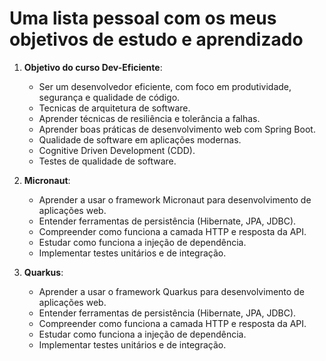 # Uma lista pessoal com os meus objetivos de estudo e aprendizado

1. **Objetivo do curso Dev-Eficiente**:
   - Ser um desenvolvedor eficiente, com foco em produtividade, segurança e qualidade de código.
   - Tecnicas de arquitetura de software.
   - Aprender técnicas de resiliência e tolerância a falhas.
   - Aprender boas práticas de desenvolvimento web com Spring Boot.
   - Qualidade de software em aplicações modernas.
   - Cognitive Driven Development (CDD).
   - Testes de qualidade de software.

2. **Micronaut**:
   - Aprender a usar o framework Micronaut para desenvolvimento de aplicações web.
   - Entender ferramentas de persistência (Hibernate, JPA, JDBC).
   - Compreender como funciona a camada HTTP e resposta da API.
   - Estudar como funciona a injeção de dependência.
   - Implementar testes unitários e de integração.

3. **Quarkus**:
   - Aprender a usar o framework Quarkus para desenvolvimento de aplicações web.
   - Entender ferramentas de persistência (Hibernate, JPA, JDBC).
   - Compreender como funciona a camada HTTP e resposta da API.
   - Estudar como funciona a injeção de dependência.
   - Implementar testes unitários e de integração.
